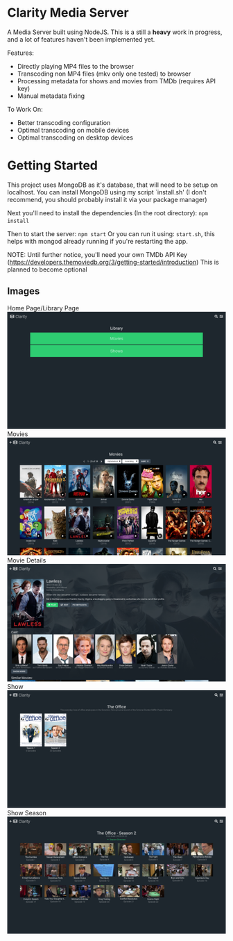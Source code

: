 # Clarity Media Server

A Media Server built using NodeJS. This is a still a **heavy** work in progress, and a lot of features haven't been implemented yet.

Features:
 - Directly playing MP4 files to the browser
 - Transcoding non MP4 files (mkv only one tested) to browser
 - Processing metadata for shows and movies from TMDb (requires API key)
 - Manual metadata fixing

To Work On:
 - Better transcoding configuration
 - Optimal transcoding on mobile devices
 - Optimal transcoding on desktop devices

# Getting Started

This project uses MongoDB as it's database, that will need to be setup on localhost.
You can install MongoDB using my script `install.sh' (I don't recommend, you should probably install it via your package manager)

Next you'll need to install the dependencies (In the root directory):
    `npm install`

Then to start the server: `npm start`
Or you can run it using: `start.sh`, this helps with mongod already running if you're restarting the app.

NOTE: Until further notice, you'll need your own TMDb API Key (https://developers.themoviedb.org/3/getting-started/introduction)
This is planned to become optional


## Images
Home Page/Library Page
![alt text](https://raw.githubusercontent.com/nomad23541/clarity-media-server/master/screenshots/screenshot-library.png)
Movies
![alt text](https://raw.githubusercontent.com/nomad23541/clarity-media-server/master/screenshots/screenshot-movies.png)
Movie Details
![alt text](https://raw.githubusercontent.com/nomad23541/clarity-media-server/master/screenshots/screenshot-movie-details.png)
Show
![alt text](https://raw.githubusercontent.com/nomad23541/clarity-media-server/master/screenshots/screenshot-show.png)
Show Season
![alt text](https://raw.githubusercontent.com/nomad23541/clarity-media-server/master/screenshots/screenshot-season.png)
